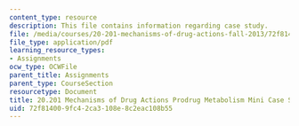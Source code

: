 ```yaml
---
content_type: resource
description: This file contains information regarding case study.
file: /media/courses/20-201-mechanisms-of-drug-actions-fall-2013/72f814009fc42ca3108e8c2eac108b55_MIT20_201F13_CseStdy_Prodrg.pdf
file_type: application/pdf
learning_resource_types:
- Assignments
ocw_type: OCWFile
parent_title: Assignments
parent_type: CourseSection
resourcetype: Document
title: 20.201 Mechanisms of Drug Actions Prodrug Metabolism Mini Case Study
uid: 72f81400-9fc4-2ca3-108e-8c2eac108b55
---
```


